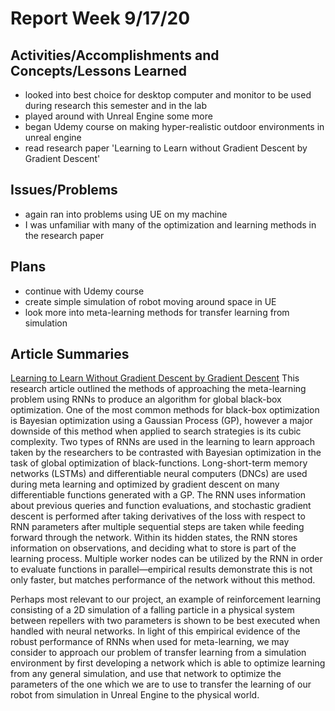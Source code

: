 # Report Week 9/17/20
## Activities/Accomplishments and Concepts/Lessons Learned
* looked into best choice for desktop computer and monitor to be used during research this semester and in the lab
* played around with Unreal Engine some more
* began Udemy course on making hyper-realistic outdoor environments in unreal engine
* read research paper 'Learning to Learn without Gradient Descent by Gradient Descent'
## Issues/Problems
* again ran into problems using UE on my machine
* I was unfamiliar with many of the optimization and learning methods in the research paper
## Plans
* continue with Udemy course
* create simple simulation of robot moving around space in UE
* look more into meta-learning methods for transfer learning from simulation
## Article Summaries
[Learning to Learn Without Gradient Descent by Gradient Descent](http://papers.nips.cc/paper/6461-learning-to-learn-by-gradient-descent-by-gradient-descent.pdf)
This research article outlined the methods of approaching the meta-learning problem using RNNs to produce an algorithm for global black-box optimization. One of the most common methods for black-box optimization is Bayesian optimization using a Gaussian Process (GP), however a major downside of this method when applied to search strategies is its cubic complexity. Two types of RNNs are used in the learning to learn approach taken by the researchers to be contrasted with Bayesian optimization in the task of global optimization of black-functions. Long-short-term memory networks (LSTMs) and differentiable neural computers (DNCs) are used during meta learning and optimized by gradient descent on many differentiable functions generated with a GP. The RNN uses information about previous queries and function evaluations, and stochastic gradient descent is performed after taking derivatives of the loss with respect to RNN parameters after multiple sequential steps are taken while feeding forward through the network. Within its hidden states, the RNN stores information on observations, and deciding what to store is part of the learning process. Multiple worker nodes can be utilized by the RNN in order to evaluate functions in parallel—empirical results demonstrate this is not only faster, but matches performance of the network without this method. 

Perhaps most relevant to our project, an example of reinforcement learning consisting of a 2D simulation of a falling particle in a physical system between repellers with two parameters is shown to be best executed when handled with neural networks. In light of this empirical evidence of the robust performance of RNNs when used for meta-learning, we may consider to approach our problem of transfer learning from a simulation environment by first developing a network which is able to optimize learning from any general simulation, and use that network to optimize the parameters of the one which we are to use to transfer the learning of our robot from simulation in Unreal Engine to the physical world.
